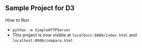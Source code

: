 ## Sample Project for D3 ##

_How to Run_
* `python -m SimpleHTTPServer`
* This project is now visible at `localhost:8000/index.html` and `localhost:8000/compare.html`
